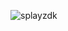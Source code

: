 <p align="left"> <img src="https://imalek.me/static/assets/githubbannedr.png" alt="splayzdk" /> </p>
